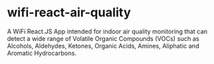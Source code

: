 # wifi-react-air-quality
A WiFi React.JS App intended for indoor air quality monitoring that can detect a wide range of Volatile Organic Compounds (VOCs) such as Alcohols, Aldehydes, Ketones, Organic Acids, Amines, Aliphatic and Aromatic Hydrocarbons.
